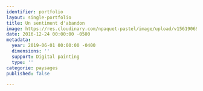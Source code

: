 ```yaml
---
identifier: portfolio
layout: single-portfolio
title: Un sentiment d'abandon
image: https://res.cloudinary.com/npaquet-pastel/image/upload/v1561906940/Un%20sentiment%20d%27abandon.jpg
date: 2016-12-24 00:00:00 -0500
metadata:
  year: 2019-06-01 00:00:00 -0400
  dimensions: ''
  support: Digital painting
  type: ''
categorie: paysages
published: false

---
```

